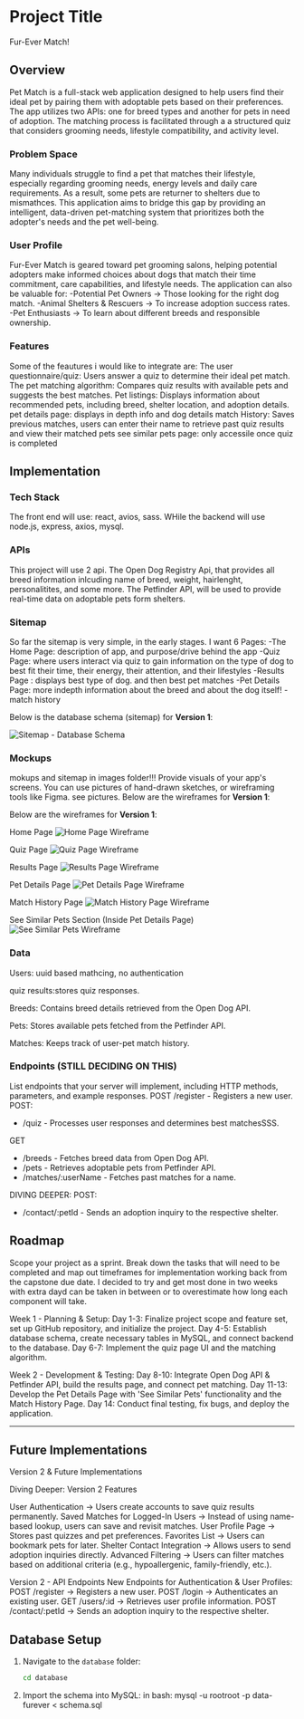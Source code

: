 # Project Title

Fur-Ever Match!

## Overview

Pet Match is a full-stack web application designed to help users find their ideal pet by pairing them with adoptable pets based on their preferences. The app utilizes two APIs: one for breed types and another for pets in need of adoption. The matching process is facilitated through a a structured quiz that considers grooming needs, lifestyle compatibility, and activity level.

### Problem Space

Many individuals struggle to find a pet that matches their lifestyle, especially regarding grooming needs, energy levels and daily care requirements. As a result, some pets are returner to shelters due to mismathces. This application aims to bridge this gap by providing an intelligent, data-driven pet-matching system that prioritizes both the adopter's needs and the pet well-being.

### User Profile

Fur-Ever Match is geared toward pet grooming salons, helping potential adopters make informed choices about dogs that match their time commitment, care capabilities, and lifestyle needs. The application can also be valuable for:
-Potential Pet Owners → Those looking for the right dog match.
-Animal Shelters & Rescuers → To increase adoption success rates.
-Pet Enthusiasts → To learn about different breeds and responsible ownership.

### Features

Some of the feautures i would like to integrate are:
The user questionnaire/quiz: Users answer a quiz to determine their ideal pet match.
The pet matching algorithm: Compares quiz results with available pets and suggests the best matches.
Pet listings: Displays information about recommended pets, including breed, shelter location, and adoption details.
pet details page: displays in depth info and dog details
match History: Saves previous matches, users can enter their name to retrieve past quiz results and view their matched pets
see similar pets page: only accessile once quiz is completed

## Implementation

### Tech Stack

The front end will use: react, avios, sass. WHile the backend will use node.js, express, axios, mysql.

### APIs

This project will use 2 api. The Open Dog Registry Api, that provides all breed information inlcuding name of breed, weight, hairlenght, personalitites, and some more. The Petfinder API, will be used to provide real-time data on adoptable pets form shelters.

### Sitemap

So far the sitemap is very simple, in the early stages. I want 6 Pages:
-The Home Page: description of app, and purpose/drive behind the app
-Quiz Page: where users interact via quiz to gain information on the type of dog to best fit their time, their energy, their attention, and their lifestyles
-Results Page : displays best type of dog. and then best pet matches
-Pet Details Page: more indepth information about the breed and about the dog itself!
-match history

Below is the database schema (sitemap) for **Version 1**:

![Sitemap - Database Schema](./images/v1-sitemap.png)

### Mockups

mokups and sitemap in images folder!!!
Provide visuals of your app's screens. You can use pictures of hand-drawn sketches, or wireframing tools like Figma. see pictures.
Below are the wireframes for **Version 1**:

Below are the wireframes for **Version 1**:

Home Page
![Home Page Wireframe](./images/wireframe-page1.jpg)

Quiz Page
![Quiz Page Wireframe](./images/wireframe-page2.jpg)

Results Page
![Results Page Wireframe](./images/wireframe-page3.jpg)

Pet Details Page
![Pet Details Page Wireframe](./images/wireframe-page4.jpg)

Match History Page
![Match History Page Wireframe](./images/wireframe-page5.jpg)

See Similar Pets Section (Inside Pet Details Page)
![See Similar Pets Wireframe](./images/wireframe-page6.jpg)

### Data

Users: uuid based mathcing, no authentication

quiz results:stores quiz responses.

Breeds: Contains breed details retrieved from the Open Dog API.

Pets: Stores available pets fetched from the Petfinder API.

Matches: Keeps track of user-pet match history.

### Endpoints (STILL DECIDING ON THIS)

List endpoints that your server will implement, including HTTP methods, parameters, and example responses.
POST /register - Registers a new user.
POST:

- /quiz - Processes user responses and determines best matchesSSS.

GET

- /breeds - Fetches breed data from Open Dog API.
- /pets - Retrieves adoptable pets from Petfinder API.
- /matches/:userName - Fetches past matches for a name.

DIVING DEEPER:
POST:

- /contact/:petId - Sends an adoption inquiry to the respective shelter.

## Roadmap

Scope your project as a sprint. Break down the tasks that will need to be completed and map out timeframes for implementation working back from the capstone due date.
I decided to try and get most done in two weeks with extra dayd can be taken in between or to overestimate how long each component will take.

Week 1 - Planning & Setup:
Day 1-3: Finalize project scope and feature set, set up GitHub repository, and initialize the project.
Day 4-5: Establish database schema, create necessary tables in MySQL, and connect backend to the database.
Day 6-7: Implement the quiz page UI and the matching algorithm.

Week 2 - Development & Testing:
Day 8-10: Integrate Open Dog API & Petfinder API, build the results page, and connect pet matching.
Day 11-13: Develop the Pet Details Page with 'See Similar Pets' functionality and the Match History Page.
Day 14: Conduct final testing, fix bugs, and deploy the application.

---

## Future Implementations

Version 2 & Future Implementations

Diving Deeper: Version 2 Features

User Authentication → Users create accounts to save quiz results permanently.
Saved Matches for Logged-In Users → Instead of using name-based lookup, users can save and revisit matches.
User Profile Page → Stores past quizzes and pet preferences.
Favorites List → Users can bookmark pets for later.
Shelter Contact Integration → Allows users to send adoption inquiries directly.
Advanced Filtering → Users can filter matches based on additional criteria (e.g., hypoallergenic, family-friendly, etc.).

Version 2 - API Endpoints
New Endpoints for Authentication & User Profiles:
POST /register → Registers a new user.
POST /login → Authenticates an existing user.
GET /users/:id → Retrieves user profile information.
POST /contact/:petId → Sends an adoption inquiry to the respective shelter.


## Database Setup
1. Navigate to the `database` folder:
   ```sh
   cd database
2. Import the schema into MySQL: in bash: mysql -u rootroot -p data-furever < schema.sql

